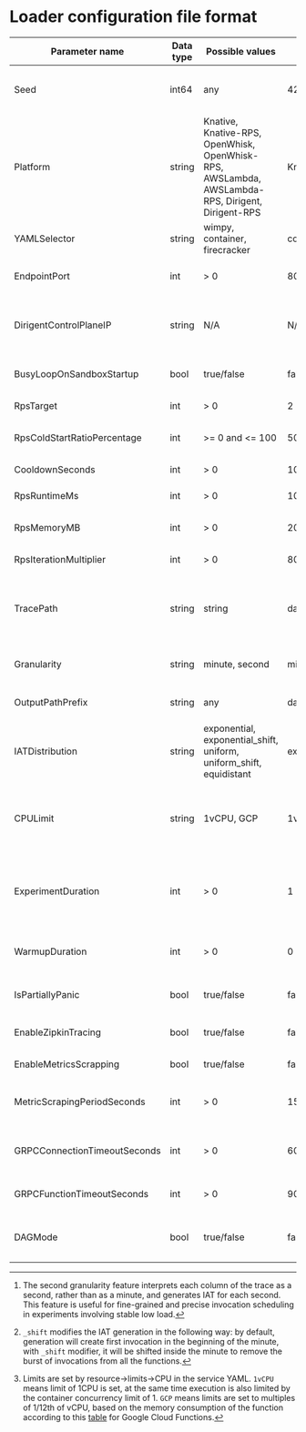 # Loader configuration file format

| Parameter name               | Data type | Possible values                                                                                  | Default value       | Description                                                                          |
|------------------------------|-----------|--------------------------------------------------------------------------------------------------|---------------------|--------------------------------------------------------------------------------------|
| Seed                         | int64     | any                                                                                              | 42                  | Seed for specification generator (for reproducibility)                               |
| Platform                     | string    | Knative, Knative-RPS, OpenWhisk, OpenWhisk-RPS, AWSLambda, AWSLambda-RPS, Dirigent, Dirigent-RPS | Knative             | The serverless platform the functions will be executed on                            |
| YAMLSelector                 | string    | wimpy, container, firecracker                                                                    | container           | Service YAML depending on sandbox type                                               |
| EndpointPort                 | int       | > 0                                                                                              | 80                  | Port to be appended to the service URL                                               |
| DirigentControlPlaneIP       | string    | N/A                                                                                              | N/A                 | IP address of the Dirigent control plane (for function deployment)                   |
| BusyLoopOnSandboxStartup     | bool      | true/false                                                                                       | false               | Enable artificial delay on sandbox startup                                           |
| RpsTarget                    | int       | > 0                                                                                              | 2                   | RPS-mode target load                                                                 |
| RpsColdStartRatioPercentage  | int       | >= 0 and <= 100                                                                                  | 50                  | RPS-mode cold/warm start ratio                                                       |
| CooldownSeconds              | int       | > 0                                                                                              | 10                  | RPS-mode target load                                                                 |
| RpsRuntimeMs                 | int       | > 0                                                                                              | 10                  | RPS-mode function runtime                                                            |
| RpsMemoryMB                  | int       | > 0                                                                                              | 2048                | RPS-mode function memory footprint                                                   |
| RpsIterationMultiplier       | int       | > 0                                                                                              | 80                  | RPS-mode SQRT iterations                                                             |
| TracePath                    | string    | string                                                                                           | data/traces         | Folder with Azure trace dimensions (invocations.csv, durations.csv, memory.csv)      |
| Granularity                  | string    | minute, second                                                                                   | minute              | Granularity for trace interpretation[^1]                                             |
| OutputPathPrefix             | string    | any                                                                                              | data/out/experiment | Results file(s) output path prefix                                                   |
| IATDistribution              | string    | exponential, exponential_shift, uniform, uniform_shift, equidistant                              | exponential         | IAT distribution[^2]                                                                 |
| CPULimit                     | string    | 1vCPU, GCP                                                                                       | 1vCPU               | Imposed CPU limits on worker containers (only applicable for 'Knative' platform)[^3] |
| ExperimentDuration           | int       | > 0                                                                                              | 1                   | Experiment duration in minutes of trace to execute excluding warmup                  |
| WarmupDuration               | int       | > 0                                                                                              | 0                   | Warmup duration in minutes(disabled if zero)                                         |
| IsPartiallyPanic             | bool      | true/false                                                                                       | false               | Pseudo-panic-mode only in Knative                                                    |
| EnableZipkinTracing          | bool      | true/false                                                                                       | false               | Show loader span in Zipkin traces                                                    |
| EnableMetricsScrapping       | bool      | true/false                                                                                       | false               | Scrap cluster-wide metrics                                                           |
| MetricScrapingPeriodSeconds  | int       | > 0                                                                                              | 15                  | Period of Prometheus metrics scrapping                                               |
| GRPCConnectionTimeoutSeconds | int       | > 0                                                                                              | 60                  | Timeout for establishing a gRPC connection                                           |
| GRPCFunctionTimeoutSeconds   | int       | > 0                                                                                              | 90                  | Maximum time given to function to execute[^4]                                        |
| DAGMode                      | bool      | true/false                                                                                       | false               | Sequential invocation of all functions one after another                             |

[^1]: The second granularity feature interprets each column of the trace as a second, rather than as a minute, and
generates IAT for each second. This feature is useful for fine-grained and precise invocation scheduling in experiments
involving stable low load.

[^2]: `_shift` modifies the IAT generation in the following way: by default, generation will create first invocation in
the beginning of the minute, with `_shift` modifier, it will be shifted inside the minute to remove the burst of
invocations from all the functions.

[^3]: Limits are set by resource->limits->CPU in the service YAML. `1vCPU` means limit of 1CPU is set, at the same time
execution is also limited by the container concurrency limit of 1. `GCP` means limits are set to multiples of 1/12th of
vCPU, based on the memory consumption of the function according to
this [table](https://cloud.google.com/functions/pricing#compute_time) for Google Cloud Functions.

[^5]: Function can execute for at most 15 minutes as in AWS
Lambda; https://aws.amazon.com/about-aws/whats-new/2018/10/aws-lambda-supports-functions-that-can-run-up-to-15-minutes/
